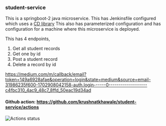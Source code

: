 ### student-service
This is a springboot-2 java microservice. This has Jenkinsfile configured which uses a [CD library](Link)
This also has parameterized configuration and has configuration for a machine where this microservice is deployed.

This has 4 endpoints,
 1. Get all student records
 2. Get one by id
 3. Post a student record
 4. Delete a record by id

https://medium.com/m/callback/email?token=149a6928afae&operation=login&state=medium&source=email-31986235f600-1702908042158-auth.login------0-------------------c4fbc310_4ac9_48c7_8ffd_50eac19d34ad


#### Github action: https://github.com/krushnatkhawale/student-service/actions

![Actions status](https://github.com/krushnatkhawale/student-service/actions/workflows/gradle.yml/badge.svg)